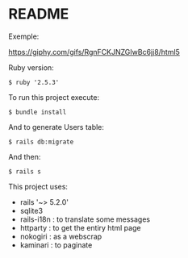 # README

Exemple:

https://giphy.com/gifs/RgnFCKJNZGIwBc6jj8/html5

Ruby version:

    $ ruby '2.5.3'

To run this project execute:

    $ bundle install

And to generate Users table:

    $ rails db:migrate

And then:

    $ rails s

This project uses:

- rails '~> 5.2.0'
- sqlite3
- rails-i18n : to translate some messages
- httparty : to get the entiry html page
- nokogiri : as a webscrap
- kaminari : to paginate
